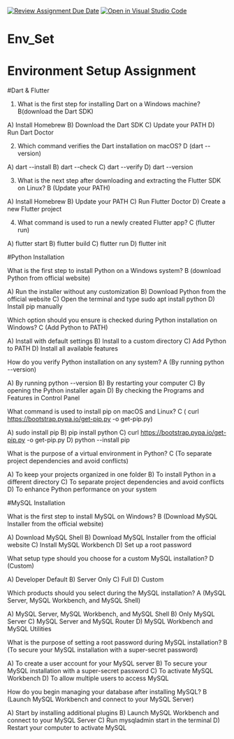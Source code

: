 [![Review Assignment Due Date](https://classroom.github.com/assets/deadline-readme-button-22041afd0340ce965d47ae6ef1cefeee28c7c493a6346c4f15d667ab976d596c.svg)](https://classroom.github.com/a/vnsr1XuU)
[![Open in Visual Studio Code](https://classroom.github.com/assets/open-in-vscode-2e0aaae1b6195c2367325f4f02e2d04e9abb55f0b24a779b69b11b9e10269abc.svg)](https://classroom.github.com/online_ide?assignment_repo_id=15622482&assignment_repo_type=AssignmentRepo)
# Env_Set

# Environment Setup Assignment

#Dart & Flutter

1. What is the first step for installing Dart on a Windows machine? B(download the Dart SDK)
   
A) Install Homebrew
B) Download the Dart SDK
C) Update your PATH
D) Run Dart Doctor


2. Which command verifies the Dart installation on macOS? D (dart --version)

A) dart --install
B) dart --check
C) dart --verify
D) dart --version


3. What is the next step after downloading and extracting the Flutter SDK on Linux? B (Update your PATH)

A) Install Homebrew
B) Update your PATH
C) Run Flutter Doctor
D) Create a new Flutter project


4. What command is used to run a newly created Flutter app? C (flutter run)

A) flutter start
B) flutter build
C) flutter run
D) flutter init


#Python Installation

What is the first step to install Python on a Windows system? B (download Python from official website)

A) Run the installer without any customization
B) Download Python from the official website
C) Open the terminal and type sudo apt install python
D) Install pip manually

Which option should you ensure is checked during Python installation on Windows? C (Add Python to PATH)

A) Install with default settings
B) Install to a custom directory
C) Add Python to PATH
D) Install all available features

How do you verify Python installation on any system? A (By running python --version)

A) By running python --version
B) By restarting your computer
C) By opening the Python installer again
D) By checking the Programs and Features in Control Panel

What command is used to install pip on macOS and Linux? C ( curl https://bootstrap.pypa.io/get-pip.py -o get-pip.py)

A) sudo install pip
B) pip install python
C) curl https://bootstrap.pypa.io/get-pip.py -o get-pip.py
D) python --install pip

What is the purpose of a virtual environment in Python? C (To separate project dependencies and avoid conflicts)

A) To keep your projects organized in one folder
B) To install Python in a different directory
C) To separate project dependencies and avoid conflicts
D) To enhance Python performance on your system

#MySQL Installation

What is the first step to install MySQL on Windows? B (Download MySQL Installer from the official website)

A) Download MySQL Shell
B) Download MySQL Installer from the official website
C) Install MySQL Workbench
D) Set up a root password

What setup type should you choose for a custom MySQL installation? D (Custom)

A) Developer Default
B) Server Only
C) Full
D) Custom

Which products should you select during the MySQL installation? A (MySQL Server, MySQL Workbench, and MySQL Shell)

A) MySQL Server, MySQL Workbench, and MySQL Shell
B) Only MySQL Server
C) MySQL Server and MySQL Router
D) MySQL Workbench and MySQL Utilities

What is the purpose of setting a root password during MySQL installation? B (To secure your MySQL installation with a super-secret password)

A) To create a user account for your MySQL server
B) To secure your MySQL installation with a super-secret password
C) To activate MySQL Workbench
D) To allow multiple users to access MySQL

How do you begin managing your database after installing MySQL? B (Launch MySQL Workbench and connect to your MySQL Server)

A) Start by installing additional plugins
B) Launch MySQL Workbench and connect to your MySQL Server
C) Run mysqladmin start in the terminal
D) Restart your computer to activate MySQL
